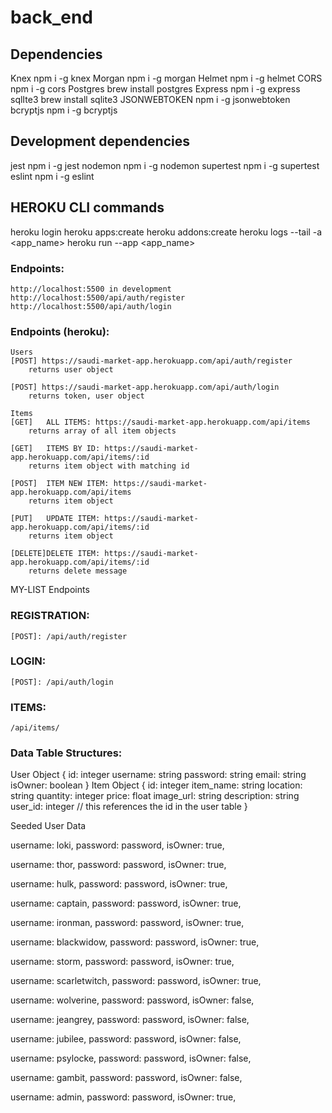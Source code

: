 # back_end

## Dependencies
  Knex
    npm i -g knex
  Morgan
    npm i -g morgan
  Helmet
    npm i -g helmet
  CORS
    npm i -g cors
  Postgres
    brew install postgres
  Express
    npm i -g express
  sqlIte3
    brew install sqlite3
  JSONWEBTOKEN
    npm i -g jsonwebtoken
  bcryptjs
    npm i -g bcryptjs
  
## Development dependencies
  jest
    npm i -g jest
  nodemon
    npm i -g nodemon
  supertest
    npm i -g supertest
  eslint
    npm i -g eslint


## HEROKU CLI commands
heroku login
heroku apps:create
heroku addons:create
heroku logs --tail -a <app_name>
heroku run --app <app_name>

### Endpoints:
    http://localhost:5500 in development
    http://localhost:5500/api/auth/register 
    http://localhost:5500/api/auth/login


### Endpoints (heroku):
    Users
    [POST] https://saudi-market-app.herokuapp.com/api/auth/register
        returns user object

    [POST] https://saudi-market-app.herokuapp.com/api/auth/login
        returns token, user object

    Items
    [GET]   ALL ITEMS: https://saudi-market-app.herokuapp.com/api/items
        returns array of all item objects

    [GET]   ITEMS BY ID: https://saudi-market-app.herokuapp.com/api/items/:id
        returns item object with matching id

    [POST]  ITEM NEW ITEM: https://saudi-market-app.herokuapp.com/api/items
        returns item object

    [PUT]   UPDATE ITEM: https://saudi-market-app.herokuapp.com/api/items/:id
        returns item object

    [DELETE]DELETE ITEM: https://saudi-market-app.herokuapp.com/api/items/:id
        returns delete message

MY-LIST Endpoints


### REGISTRATION:    
    [POST]: /api/auth/register

### LOGIN:
    [POST]: /api/auth/login

### ITEMS:

    /api/items/


### Data Table Structures: 
User Object
{
  id: integer
  username: string
  password: string 
  email: string
  isOwner: boolean
}
Item Object
{
  id: integer
  item_name: string
  location: string
  quantity: integer
  price: float
  image_url: string
  description: string
  user_id: integer // this references the id in the user table
}

Seeded User Data

username: loki,
password: password,
isOwner: true,

username: thor,
password: password,
isOwner: true,

username: hulk,
password: password,
isOwner: true,

username: captain,
password: password, 
isOwner: true,

username: ironman, 
password: password,
isOwner: true,

username: blackwidow,
password: password,
isOwner: true,

username: storm,
password: password,
isOwner: true,

username: scarletwitch,
password: password,
isOwner: true,

username: wolverine,
password: password,
isOwner: false,

username: jeangrey,
password: password,
isOwner: false,

username: jubilee,
password: password,
isOwner: false,

username: psylocke,
password: password,
isOwner: false,

username: gambit,
password: password,
isOwner: false,

username: admin,
password: password,
isOwner: true,
